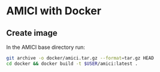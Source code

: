 # AMICI with Docker

## Create image

In the AMICI base directory run:

```bash
git archive -o docker/amici.tar.gz --format=tar.gz HEAD
cd docker && docker build -t $USER/amici:latest .
```

